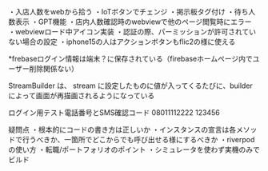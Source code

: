 ・入店人数をwebから拾う
・IoTボタンでチェンジ
・掲示板タグ付け
・待ち人数表示
・GPT機能
・店内人数確認時のwebviewで他のページ閲覧時にエラー
・webviewロード中アイコン実装
・認証の際、パーミッションが許可されていない場合の設定
・iphone15の人はアクションボタンもflic2の様に使える

*frebaseログイン情報は端末？に保存されている（firebaseホームページ内でユーザー削除関係ない）

StreamBuilder は、 stream に設定したものに値が入ってくるたびに、builder によって画面が再描画されるようになっている








ログイン用テスト電話番号とSMS確認コード
08011112222
123456


疑問点
・根本的にコードの書き方は正しいか
・インスタンスの宣言は各メソッドで行うべきか、一箇所でどこからでも呼び出せる様にするべきか
・riverpodの使い方
・転職/ポートフォリオのポイント
・シミュレータを使わず実機のみでビルド
